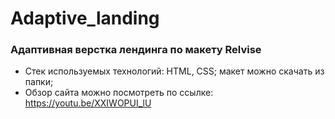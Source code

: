 # Adaptive_landing
### Адаптивная верстка лендинга по макету Relvise
* Стек используемых технологий: HTML, CSS; макет можно скачать из папки; 
* Обзор сайта можно посмотреть по ссылке: https://youtu.be/XXIWOPUI_lU

